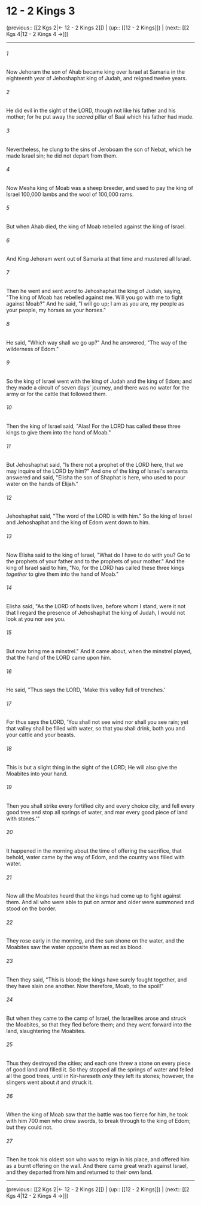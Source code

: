 # 12 - 2 Kings 3

(previous:: [[2 Kgs 2|← 12 - 2 Kings 2]]) | (up:: [[12 - 2 Kings]]) | (next:: [[2 Kgs 4|12 - 2 Kings 4 →]])

***


###### 1 
Now Jehoram the son of Ahab became king over Israel at Samaria in the eighteenth year of Jehoshaphat king of Judah, and reigned twelve years. 

###### 2 
He did evil in the sight of the LORD, though not like his father and his mother; for he put away the _sacred_ pillar of Baal which his father had made. 

###### 3 
Nevertheless, he clung to the sins of Jeroboam the son of Nebat, which he made Israel sin; he did not depart from them. 

###### 4 
Now Mesha king of Moab was a sheep breeder, and used to pay the king of Israel 100,000 lambs and the wool of 100,000 rams. 

###### 5 
But when Ahab died, the king of Moab rebelled against the king of Israel. 

###### 6 
And King Jehoram went out of Samaria at that time and mustered all Israel. 

###### 7 
Then he went and sent _word_ to Jehoshaphat the king of Judah, saying, "The king of Moab has rebelled against me. Will you go with me to fight against Moab?" And he said, "I will go up; I am as you are, my people as your people, my horses as your horses." 

###### 8 
He said, "Which way shall we go up?" And he answered, "The way of the wilderness of Edom." 

###### 9 
So the king of Israel went with the king of Judah and the king of Edom; and they made a circuit of seven days' journey, and there was no water for the army or for the cattle that followed them. 

###### 10 
Then the king of Israel said, "Alas! For the LORD has called these three kings to give them into the hand of Moab." 

###### 11 
But Jehoshaphat said, "Is there not a prophet of the LORD here, that we may inquire of the LORD by him?" And one of the king of Israel's servants answered and said, "Elisha the son of Shaphat is here, who used to pour water on the hands of Elijah." 

###### 12 
Jehoshaphat said, "The word of the LORD is with him." So the king of Israel and Jehoshaphat and the king of Edom went down to him. 

###### 13 
Now Elisha said to the king of Israel, "What do I have to do with you? Go to the prophets of your father and to the prophets of your mother." And the king of Israel said to him, "No, for the LORD has called these three kings _together_ to give them into the hand of Moab." 

###### 14 
Elisha said, "As the LORD of hosts lives, before whom I stand, were it not that I regard the presence of Jehoshaphat the king of Judah, I would not look at you nor see you. 

###### 15 
But now bring me a minstrel." And it came about, when the minstrel played, that the hand of the LORD came upon him. 

###### 16 
He said, "Thus says the LORD, 'Make this valley full of trenches.' 

###### 17 
For thus says the LORD, 'You shall not see wind nor shall you see rain; yet that valley shall be filled with water, so that you shall drink, both you and your cattle and your beasts. 

###### 18 
This is but a slight thing in the sight of the LORD; He will also give the Moabites into your hand. 

###### 19 
Then you shall strike every fortified city and every choice city, and fell every good tree and stop all springs of water, and mar every good piece of land with stones.'" 

###### 20 
It happened in the morning about the time of offering the sacrifice, that behold, water came by the way of Edom, and the country was filled with water. 

###### 21 
Now all the Moabites heard that the kings had come up to fight against them. And all who were able to put on armor and older were summoned and stood on the border. 

###### 22 
They rose early in the morning, and the sun shone on the water, and the Moabites saw the water opposite _them_ as red as blood. 

###### 23 
Then they said, "This is blood; the kings have surely fought together, and they have slain one another. Now therefore, Moab, to the spoil!" 

###### 24 
But when they came to the camp of Israel, the Israelites arose and struck the Moabites, so that they fled before them; and they went forward into the land, slaughtering the Moabites. 

###### 25 
Thus they destroyed the cities; and each one threw a stone on every piece of good land and filled it. So they stopped all the springs of water and felled all the good trees, until in Kir-hareseth _only_ they left its stones; however, the slingers went about _it_ and struck it. 

###### 26 
When the king of Moab saw that the battle was too fierce for him, he took with him 700 men who drew swords, to break through to the king of Edom; but they could not. 

###### 27 
Then he took his oldest son who was to reign in his place, and offered him as a burnt offering on the wall. And there came great wrath against Israel, and they departed from him and returned to their own land.

***

(previous:: [[2 Kgs 2|← 12 - 2 Kings 2]]) | (up:: [[12 - 2 Kings]]) | (next:: [[2 Kgs 4|12 - 2 Kings 4 →]])
